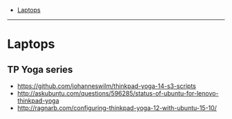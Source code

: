 + [Laptops](#laptops)

----

# Laptops

## TP Yoga series
+ https://github.com/johanneswilm/thinkpad-yoga-14-s3-scripts
+ http://askubuntu.com/questions/596285/status-of-ubuntu-for-lenovo-thinkpad-yoga
+ http://ragnarb.com/configuring-thinkpad-yoga-12-with-ubuntu-15-10/
